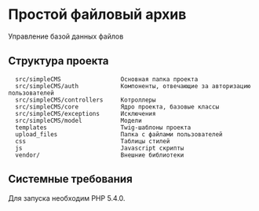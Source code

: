 Простой файловый архив
======================

Управление базой данных файлов


Структура проекта
-----------------

      src/simpleCMS                 Основная папка проекта
      src/simpleCMS/auth            Компоненты, отвечающие за авторизацию пользователей
      src/simpleCMS/controllers     Котроллеры
      src/simpleCMS/core            Ядро проекта, базовые классы
      src/simpleCMS/exceptions      Исключения
      src/simpleCMS/model           Модели
      templates                     Twig-шаблоны проекта
      upload_files                  Папка с файлами пользователей
      css                           Таблицы стилей
      js                            Javascript скрипты
      vendor/                       Внешние библиотеки


Системные требования
--------------------

Для запуска необходим PHP 5.4.0.
